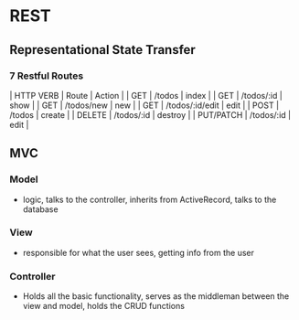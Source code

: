 # REST

## Representational State Transfer
### 7 Restful Routes

| HTTP VERB |   Route         |  Action |
| GET       | /todos          | index   |
| GET       | /todos/:id      | show    | 
| GET       | /todos/new      | new     | 
| GET       | /todos/:id/edit | edit    | 
| POST      | /todos          | create  | 
| DELETE    | /todos/:id      | destroy |
| PUT/PATCH | /todos/:id      | edit    |


## MVC

### Model
- logic, talks to the controller, inherits from ActiveRecord, talks to the database

### View
- responsible for what the user sees, getting info from the user

### Controller
- Holds all the basic functionality, serves as the middleman between the view and model, holds the CRUD functions